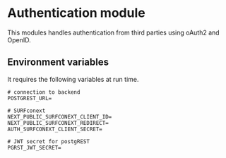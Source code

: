 # Authentication module

This modules handles authentication from third parties using oAuth2 and OpenID.

## Environment variables

It requires the following variables at run time.

```env
# connection to backend
POSTGREST_URL=

# SURFconext
NEXT_PUBLIC_SURFCONEXT_CLIENT_ID=
NEXT_PUBLIC_SURFCONEXT_REDIRECT=
AUTH_SURFCONEXT_CLIENT_SECRET=

# JWT secret for postgREST
PGRST_JWT_SECRET=
```
